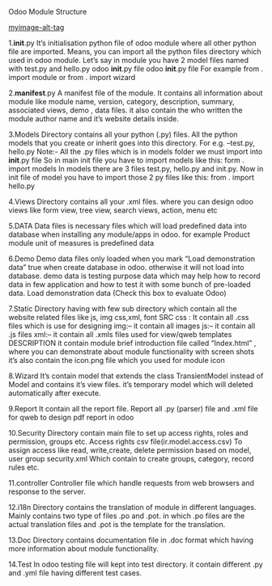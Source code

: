 
Odoo Module Structure

[myimage-alt-tag]( http://www.getodootraining.com/wp-content/uploads/2018/10/init__.py_-724x1024.png)

1.__init__.py
It’s initialisation python file of odoo module where all other python file are imported. Means, you can import all the python files directory which used in odoo module. Let’s say in module you have 2 model files named with test.py and hello.py
odoo __init__.py file 
odoo __init__.py file
For example  from . import module or from . import wizard
 

2.__manifest__.py
A manifest file of the module. It contains all information about module like module name,  version, category, description, summary, associated views, demo , data files. it also contain the who written the module author name and it’s website details inside.
 

3.Models
Directory contains all your python (.py) files. All the python models that you create or inherit goes into this directory.
For e.g. –test.py,  hello.py
Note:- All the .py files which is in models folder we must import into __init__.py file
So in main init file you have to import models like this: form . import models
In models there are 3 files test.py, hello.py and init.py. Now in init file of model you have to import those 2 py files like this: from . import hello.py
 

4.Views 
Directory contains all your .xml files. where you can design odoo views like form view, tree view, search views, action, menu etc
 

5.DATA
Data files is necessary files which will load predefined data into database when installing any module/apps in odoo. for example Product module unit of measures is predefined data
 

6.Demo
Demo data files only loaded when you mark “Load demonstration data” true when create database in odoo. otherwise it will not load into database. demo data is testing purpose data which may help how to record data in few application and how to test it with some bunch of pre-loaded data.
Load demonstration data (Check this box to evaluate Odoo)
 

7.Static
Directory having with few sub directory which contain all the website related files like js, img css,xml, font
 SRC
css : It contain all .css files which is use for designing
img:– it contain all images
 js:– it contain all .js files
xml:– it contain all .xmls files used for view/qweb templates
DESCRIPTION
  it contain module brief introduction file called “Index.html” , where you can demonstrate about     module functionality with screen shots
it’s also contain the icon.png file which you used for module icon
 

8.Wizard
It’s contain model that extends the class TransientModel instead of Model and contains it’s view files.
it’s temporary model which will deleted automatically after execute.
 

9.Report 
It contain all the report file. Report all .py (parser) file and .xml file for qweb to design pdf report in odoo
 

10.Security
Directory contain main file to set up access rights, roles and permission, groups etc.
Access rights csv file(ir.model.access.csv)
To assign access like read, write,create, delete permission based on model, user group
security.xml
Which contain to create groups, category, record rules etc.
 

11.controller
Controller file which handle requests from web browsers and response to the server.
 

12.i18n
Directory contains the translation of module in different languages. Mainly contains two type of files .po and .pot. in which .po files are the actual translation files and .pot is the template for the translation.
 

13.Doc
Directory contains documentation file in .doc format which having more information about module functionality.
 

14.Test
In odoo testing file will kept into test directory. it contain different .py and .yml file having different test cases.
